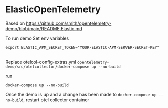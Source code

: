# ElasticOpenTelemetry
 
Based on  https://github.com/smith/opentelemetry-demo/blob/main/README.Elastic.md

To run demo
Set env variables
```export ELASTIC_APM_SERVER_ENDPOINT="YOUR-ELASTIC-APM-SERVER-ENDPOINT"
export ELASTIC_APM_SECRET_TOKEN="YOUR-ELASTIC-APM-SERVER-SECRET-KEY"
```

##
Replace otelcol-config-extras.yml
`opentelemetry-demo/src/otelcollector/docker-compose up --no-build`


run
```
docker-compose up --no-build
```

Once the demo is up and a change has been made to `docker-compose up --no-build`, restart otel collector container
